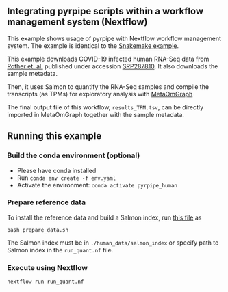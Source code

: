 
## Integrating pyrpipe scripts within a workflow management system (Nextflow)
This example shows usage of pyrpipe with Nextflow workflow management system. The example is identical to the [Snakemake example](https://github.com/urmi-21/pyrpipe/tree/master/case_studies/Covid_RNA-Seq/Snakemake).

This example downloads COVID-19 infected human RNA-Seq data from [Rother et. al.](https://www.medrxiv.org/content/10.1101/2020.06.08.20122143v1) published under accession [SRP287810](https://trace.ncbi.nlm.nih.gov/Traces/sra/?study=SRP287810).  It also downloads the sample metadata.

Then, it uses Salmon to quantify the RNA-Seq samples and compile the transcripts (as TPMs) for exploratory analysis with [MetaOmGraph](https://github.com/urmi-21/MetaOmGraph)

The final output file of this workflow, `results_TPM.tsv`, can be directly imported in MetaOmGraph together with the sample metadata.



## Running this example

### Build the conda environment (optional)
* Please have conda installed
* Run `conda env create -f env.yaml`
* Activate the environment: `conda activate pyrpipe_human`

### Prepare reference data
To install the reference data and build a Salmon index, run [this file](https://github.com/urmi-21/pyrpipe/blob/master/case_studies/Covid_RNA-Seq/Snakemake/prepare_data.sh) as 

`bash prepare_data.sh`

The Salmon index must be in `./human_data/salmon_index` or specify path to Salmon index in the `run_quant.nf` file.

### Execute using Nextflow

`nextflow run run_quant.nf`
